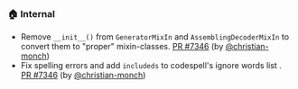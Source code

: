 ### 🏠 Internal

- Remove `__init__()` from `GeneratorMixIn` and `AssemblingDecoderMixIn` to convert them to "proper" mixin-classes.  [PR #7346](https://github.com/datalad/datalad/pull/7346) (by [@christian-monch](https://github.com/christian-monch))
- Fix spelling errors and add `includeds` to codespell's ignore words list .  [PR #7346](https://github.com/datalad/datalad/pull/7346) (by [@christian-monch](https://github.com/christian-monch))
